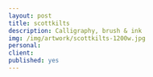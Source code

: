 ```yaml
---
layout: post
title: scottkilts
description: Calligraphy, brush & ink
img: /img/artwork/scottkilts-1200w.jpg
personal: 
client:
published: yes
---
```

